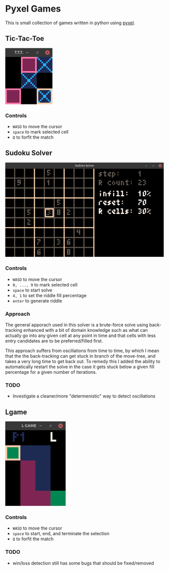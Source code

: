 # Pyxel Games

This is small collection of games written in python using [pyxel](https://github.com/kitao/pyxel).

## Tic-Tac-Toe
![ttt](.images/tic-tac-toe.png)
### Controls
* `WASD` to move the cursor
* `space` to mark selected cell
* `Q` to forfit the match

## Sudoku Solver
![ss](.images/sudoku-solver.png)
### Controls
* `WASD` to move the cursor
* `0, ..., 9` to mark selected cell
* `space` to start solve
* `4, 1` to set the riddle fill percentage
* `enter` to generate riddle

### Approach
The general apporach used in this solver is a brute-force solve using back-tracking enhanced with a bit of domain knowledge such as what can actually go into any given cell at any point in time and that cells with less entry candidates are to be preferred/filled first.

This approach suffers from oscillations from time to time, by which I mean that the the back-tracking can get stuck in branch of the move-tree, and takes a very long time to get back out. To remedy this I added the ability to automatically restart the solve in the case it gets stuck below a given fill percentage for a given number of iterations.

### TODO
* Investigate a cleaner/more "determenistic" way to detect oscillations

## Lgame
![lgame](.images/lgame.png)
### Controls
* `WASD` to move the cursor
* `space` to start, end, and terminate the selection
* `Q` to forfit the match

### TODO
* win/loss detection still has some bugs that should be fixed/removed


